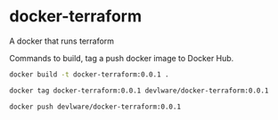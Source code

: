 # docker-terraform
A docker that runs terraform

Commands to build, tag a push docker image to Docker Hub.

```bash
docker build -t docker-terraform:0.0.1 .

docker tag docker-terraform:0.0.1 devlware/docker-terraform:0.0.1

docker push devlware/docker-terraform:0.0.1
```